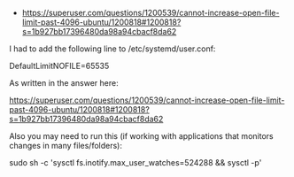 - https://superuser.com/questions/1200539/cannot-increase-open-file-limit-past-4096-ubuntu/1200818#1200818?s=1b927bb17396480da98a94cbacf8da62

I had to add the following line to /etc/systemd/user.conf:

DefaultLimitNOFILE=65535

As written in the answer here:

https://superuser.com/questions/1200539/cannot-increase-open-file-limit-past-4096-ubuntu/1200818#1200818?s=1b927bb17396480da98a94cbacf8da62

Also you may need to run this (if working with applications that monitors changes in many files/folders):

sudo sh -c 'sysctl fs.inotify.max_user_watches=524288 && sysctl -p'

